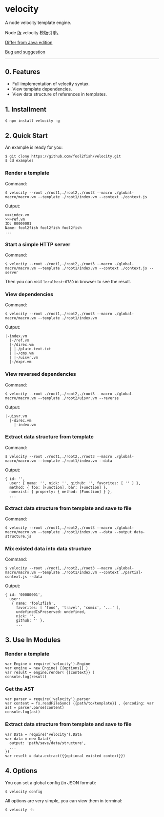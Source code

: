 # velocity

A node velocity template engine.

Node 版 velocity 模板引擎。

[Differ from Java edition](https://github.com/fool2fish/velocity/blob/master/docs/differ-from-java-edition.md)

[Bug and suggestion](https://github.com/fool2fish/velocity/issues/new)

---

## 0. Features

- Full implementation of velocity syntax.
- View template dependencies.
- View data structure of references in templates.

## 1. Installment

```
$ npm install velocity -g
```

## 2. Quick Start

An example is ready for you:

```
$ git clone https://github.com/fool2fish/velocity.git
$ cd examples
```

### Render a template

Command:

```
$ velocity --root ./root1,./root2,./root3 --macro ./global-macro/macro.vm --template ./root1/index.vm --context ./context.js
```

Output:

```
>>>index.vm
>>>ref.vm
ID: 00000001
Name: fool2fish fool2fish fool2fish
...
```

### Start a simple HTTP server

Command:

```
$ velocity --root ./root1,./root2,./root3 --macro ./global-macro/macro.vm --template ./root1/index.vm --context ./context.js --server
```

Then you can visit `localhost:6789` in browser to see the result.

### View dependencies

Command:

```
$ velocity --root ./root1,./root2,./root3 --macro ./global-macro/macro.vm --template ./root1/index.vm
```
Output:

```
|-index.vm
  |-/ref.vm
  |-/direc.vm
  | |-/plain-text.txt
  | |-/cms.vm
  | |-/uisvr.vm
  |-/expr.vm
```

### View reversed dependencies

Command:

```
$ velocity --root ./root1,./root2,./root3 --macro ./global-macro/macro.vm --template ./root2/uisvr.vm --reverse
```
Output:

```
|-uisvr.vm
  |-direc.vm
    |-index.vm
```

### Extract data structure from template

Command:

```
$ velocity --root ./root1,./root2,./root3 --macro ./global-macro/macro.vm --template ./root1/index.vm --data
```

Output:

```
{ id: '',
  user: { name: '', nick: '', github: '', favorites: [ '' ] },
  method: { foo: [Function], bar: [Function] },
  nonexist: { property: { method: [Function] } },
  ...
```

### Extract data structure from template and save to file

Command:

```
$ velocity --root ./root1,./root2,./root3 --macro ./global-macro/macro.vm --template ./root1/index.vm --data --output data-structure.js
```

### Mix existed data into data structure

Command:

```
$ velocity --root ./root1,./root2,./root3 --macro ./global-macro/macro.vm --template ./root1/index.vm --context ./partial-context.js --data
```

Output:

```
{ id: '00000001',
  user: 
   { name: 'fool2fish',
     favorites: [ 'food', 'travel', 'comic', '...' ],
     undefinedIsPreserved: undefined,
     nick: '',
     github: '' },
     ...
```

## 3. Use In Modules

### Render a template

```
var Engine = require('velocity').Engine
var engine = new Engine( {{options}} )
var result = engine.render( {{context}} )
console.log(result)
```

### Get the AST

```
var parser = require('velocity').parser
var content = fs.readFileSync( {{path/to/template}} , {encoding: var ast = parser.parse(content)
console.log(ast)
```

### Extract data structure from template and save to file

```
var Data = require('velocity').Data
var data = new Data({
  output: 'path/save/data/structure',
  ...
})
var reselt = data.extract({{optional existed context}})
```

## 4. Options

You can set a global config (in JSON format):

```
$ velocity config
```

All options are very simple, you can view them in terminal:

```
$ velocity -h
```
